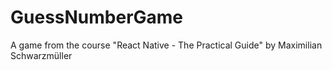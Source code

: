 # GuessNumberGame
A game from the course "React Native - The Practical Guide" by Maximilian Schwarzmüller
